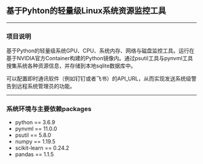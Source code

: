 ## **基于Pyhton的轻量级Linux系统资源监控工具**

---
### **项目说明**

基于Python的轻量级系统GPU、CPU、系统内存、网络与磁盘监控工具。运行在基于NVIDIA官方Container构建的Python镜像内。通过psutil工具与pynvml工具搜集系统各种资源信息，并存储到本地sqlite数据库中。

可以配置即时通讯软件（例如钉钉或者飞书）的API_URL，从而实现发送系统级警告到远程系统管理员的功能。

---
### **系统环境与主要依赖packages**

- python == 3.6.9
- pynvml == 11.0.0
- psutil == 5.8.0
- numpy == 1.19.5
- scikit-learn == 0.24.2
- pandas == 1.1.5
